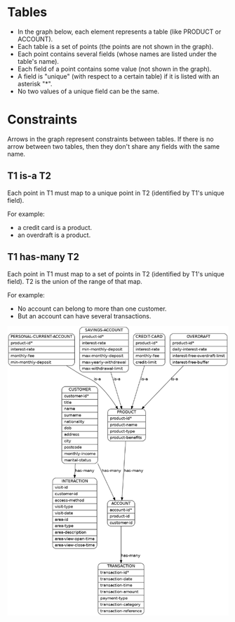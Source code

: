 # Tables

- In the graph below, each element represents a table (like PRODUCT or ACCOUNT).  
- Each table is a set of points (the points are not shown in the graph).  
- Each point contains several fields (whose names are listed under the table's name).  
- Each field of a point contains some value (not shown in the graph).  
- A field is "unique" (with respect to a certain table) if it is listed with an asterisk "\*".  
- No two values of a unique field can be the same.  

# Constraints

Arrows in the graph represent constraints between tables. If there is no arrow between two tables, then they don't share any fields with the same name.

## T1 is-a T2

Each point in T1 must map to a unique point in T2 (identified by T1's unique field).

For example:

- a credit card is a product. 
- an overdraft is a product.


## T1 has-many T2

Each point in T1 must map to a set of points in T2 (identified by T1's unique field). T2 is the union of the range of that map.

For example: 

- No account can belong to more than one customer.
- But an account can have several transactions.

![schema](schema.dot.png)
